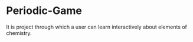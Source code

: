 # Periodic-Game
It is project through which a user can learn interactively about elements of chemistry.
